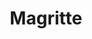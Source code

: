 ---
layout: page
title: Magritte
description: A modern software library for 3D line radiative transfer and synthetic observations.
img: assets/img/magritte.png
redirect: https://github.com/Magritte-code/Magritte
importance: 1
category: software
---